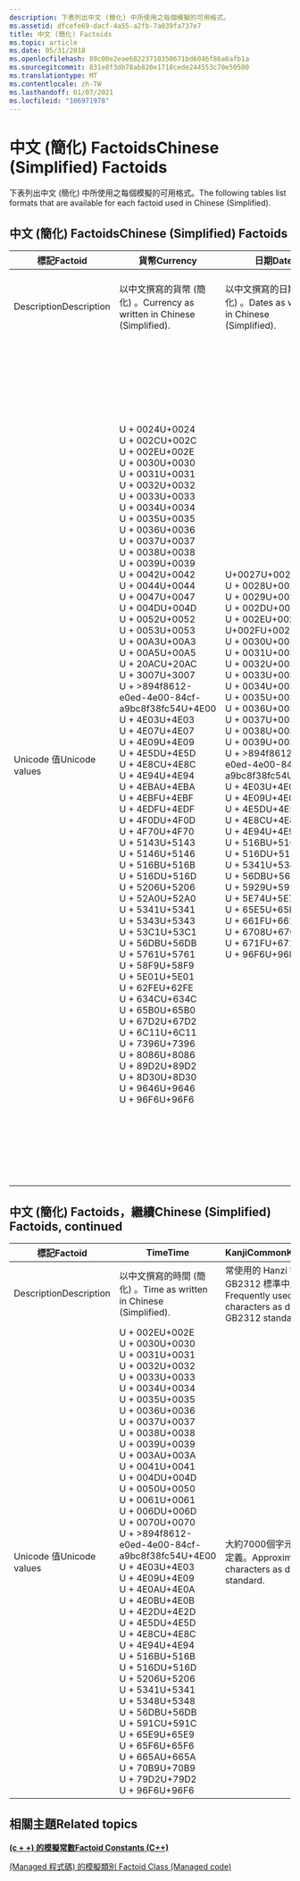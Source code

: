 ```yaml
---
description: 下表列出中文 (簡化) 中所使用之每個模擬的可用格式。
ms.assetid: dfcefe69-dacf-4a55-a2fb-7a039fa737e7
title: 中文 (簡化) Factoids
ms.topic: article
ms.date: 05/31/2018
ms.openlocfilehash: 89c00e2eae68223710350671bd6046f86a6afb1a
ms.sourcegitcommit: 831e8f3db78ab820e1710cede244553c70e50500
ms.translationtype: MT
ms.contentlocale: zh-TW
ms.lasthandoff: 01/07/2021
ms.locfileid: "106971978"
---
```

# <a name="chinese-simplified-factoids"></a><span data-ttu-id="9fae7-103">中文 (簡化) Factoids</span><span class="sxs-lookup"><span data-stu-id="9fae7-103">Chinese (Simplified) Factoids</span></span>

<span data-ttu-id="9fae7-104">下表列出中文 (簡化) 中所使用之每個模擬的可用格式。</span><span class="sxs-lookup"><span data-stu-id="9fae7-104">The following tables list formats that are available for each factoid used in Chinese (Simplified).</span></span>

## <a name="chinese-simplified-factoids"></a><span data-ttu-id="9fae7-105">中文 (簡化) Factoids</span><span class="sxs-lookup"><span data-stu-id="9fae7-105">Chinese (Simplified) Factoids</span></span>



| <span data-ttu-id="9fae7-106">標記</span><span class="sxs-lookup"><span data-stu-id="9fae7-106">Factoid</span></span>                   | <span data-ttu-id="9fae7-107">**貨幣**</span><span class="sxs-lookup"><span data-stu-id="9fae7-107">**Currency**</span></span>                                                                                                                                                                                                                                                                                                                                                                                                                                                                                                                                                                                                                                                                                                                                                                                                                                                                                                                                                                                                                                                                                          | <span data-ttu-id="9fae7-108">**日期**</span><span class="sxs-lookup"><span data-stu-id="9fae7-108">**Date**</span></span>                                                                                                                                                                                                                                                                                                                                                                                                                                                                                                                                                                                                          | <span data-ttu-id="9fae7-109">**Number**</span><span class="sxs-lookup"><span data-stu-id="9fae7-109">**Number**</span></span>                                                                                                                                                                                                                                                                                                                                                                                                                                                                                                                                                                                                                                                                                                  | <span data-ttu-id="9fae7-110">**Telephone**</span><span class="sxs-lookup"><span data-stu-id="9fae7-110">**Telephone**</span></span>                                                                                                                                                                                                                                                                                                                                                                                                                                                                                                                                                                                                                                   |
|---------------------------|-------------------------------------------------------------------------------------------------------------------------------------------------------------------------------------------------------------------------------------------------------------------------------------------------------------------------------------------------------------------------------------------------------------------------------------------------------------------------------------------------------------------------------------------------------------------------------------------------------------------------------------------------------------------------------------------------------------------------------------------------------------------------------------------------------------------------------------------------------------------------------------------------------------------------------------------------------------------------------------------------------------------------------------------------------------------------------------------------------|-------------------------------------------------------------------------------------------------------------------------------------------------------------------------------------------------------------------------------------------------------------------------------------------------------------------------------------------------------------------------------------------------------------------------------------------------------------------------------------------------------------------------------------------------------------------------------------------------------------------|-------------------------------------------------------------------------------------------------------------------------------------------------------------------------------------------------------------------------------------------------------------------------------------------------------------------------------------------------------------------------------------------------------------------------------------------------------------------------------------------------------------------------------------------------------------------------------------------------------------------------------------------------------------------------------------------------------------|-------------------------------------------------------------------------------------------------------------------------------------------------------------------------------------------------------------------------------------------------------------------------------------------------------------------------------------------------------------------------------------------------------------------------------------------------------------------------------------------------------------------------------------------------------------------------------------------------------------------------------------------------|
| <span data-ttu-id="9fae7-111">Description</span><span class="sxs-lookup"><span data-stu-id="9fae7-111">Description</span></span><br/>    | <span data-ttu-id="9fae7-112">以中文撰寫的貨幣 (簡化) 。</span><span class="sxs-lookup"><span data-stu-id="9fae7-112">Currency as written in Chinese (Simplified).</span></span><br/>                                                                                                                                                                                                                                                                                                                                                                                                                                                                                                                                                                                                                                                                                                                                                                                                                                                                                                                                                                                                                                               | <span data-ttu-id="9fae7-113">以中文撰寫的日期 (簡化) 。</span><span class="sxs-lookup"><span data-stu-id="9fae7-113">Dates as written in Chinese (Simplified).</span></span><br/>                                                                                                                                                                                                                                                                                                                                                                                                                                                                                                                                                              | <span data-ttu-id="9fae7-114">以中文撰寫的數位 (簡化) 。</span><span class="sxs-lookup"><span data-stu-id="9fae7-114">Numbers as written in Chinese (Simplified).</span></span><br/>                                                                                                                                                                                                                                                                                                                                                                                                                                                                                                                                                                                                                                                      | <span data-ttu-id="9fae7-115">以中文撰寫的電話號碼 (簡化) 。</span><span class="sxs-lookup"><span data-stu-id="9fae7-115">Phone numbers as written in Chinese (Simplified).</span></span><br/>                                                                                                                                                                                                                                                                                                                                                                                                                                                                                                                                                                                    |
| <span data-ttu-id="9fae7-116">Unicode 值</span><span class="sxs-lookup"><span data-stu-id="9fae7-116">Unicode values</span></span><br/> | <span data-ttu-id="9fae7-117">U + 0024</span><span class="sxs-lookup"><span data-stu-id="9fae7-117">U+0024</span></span><br/> <span data-ttu-id="9fae7-118">U + 002C</span><span class="sxs-lookup"><span data-stu-id="9fae7-118">U+002C</span></span><br/> <span data-ttu-id="9fae7-119">U + 002E</span><span class="sxs-lookup"><span data-stu-id="9fae7-119">U+002E</span></span><br/> <span data-ttu-id="9fae7-120">U + 0030</span><span class="sxs-lookup"><span data-stu-id="9fae7-120">U+0030</span></span><br/> <span data-ttu-id="9fae7-121">U + 0031</span><span class="sxs-lookup"><span data-stu-id="9fae7-121">U+0031</span></span><br/> <span data-ttu-id="9fae7-122">U + 0032</span><span class="sxs-lookup"><span data-stu-id="9fae7-122">U+0032</span></span><br/> <span data-ttu-id="9fae7-123">U + 0033</span><span class="sxs-lookup"><span data-stu-id="9fae7-123">U+0033</span></span><br/> <span data-ttu-id="9fae7-124">U + 0034</span><span class="sxs-lookup"><span data-stu-id="9fae7-124">U+0034</span></span><br/> <span data-ttu-id="9fae7-125">U + 0035</span><span class="sxs-lookup"><span data-stu-id="9fae7-125">U+0035</span></span><br/> <span data-ttu-id="9fae7-126">U + 0036</span><span class="sxs-lookup"><span data-stu-id="9fae7-126">U+0036</span></span><br/> <span data-ttu-id="9fae7-127">U + 0037</span><span class="sxs-lookup"><span data-stu-id="9fae7-127">U+0037</span></span><br/> <span data-ttu-id="9fae7-128">U + 0038</span><span class="sxs-lookup"><span data-stu-id="9fae7-128">U+0038</span></span><br/> <span data-ttu-id="9fae7-129">U + 0039</span><span class="sxs-lookup"><span data-stu-id="9fae7-129">U+0039</span></span><br/> <span data-ttu-id="9fae7-130">U + 0042</span><span class="sxs-lookup"><span data-stu-id="9fae7-130">U+0042</span></span><br/> <span data-ttu-id="9fae7-131">U + 0044</span><span class="sxs-lookup"><span data-stu-id="9fae7-131">U+0044</span></span><br/> <span data-ttu-id="9fae7-132">U + 0047</span><span class="sxs-lookup"><span data-stu-id="9fae7-132">U+0047</span></span><br/> <span data-ttu-id="9fae7-133">U + 004D</span><span class="sxs-lookup"><span data-stu-id="9fae7-133">U+004D</span></span><br/> <span data-ttu-id="9fae7-134">U + 0052</span><span class="sxs-lookup"><span data-stu-id="9fae7-134">U+0052</span></span><br/> <span data-ttu-id="9fae7-135">U + 0053</span><span class="sxs-lookup"><span data-stu-id="9fae7-135">U+0053</span></span><br/> <span data-ttu-id="9fae7-136">U + 00A3</span><span class="sxs-lookup"><span data-stu-id="9fae7-136">U+00A3</span></span><br/> <span data-ttu-id="9fae7-137">U + 00A5</span><span class="sxs-lookup"><span data-stu-id="9fae7-137">U+00A5</span></span><br/> <span data-ttu-id="9fae7-138">U + 20AC</span><span class="sxs-lookup"><span data-stu-id="9fae7-138">U+20AC</span></span><br/> <span data-ttu-id="9fae7-139">U + 3007</span><span class="sxs-lookup"><span data-stu-id="9fae7-139">U+3007</span></span><br/> <span data-ttu-id="9fae7-140">U + >894f8612-e0ed-4e00-84cf-a9bc8f38fc54</span><span class="sxs-lookup"><span data-stu-id="9fae7-140">U+4E00</span></span><br/> <span data-ttu-id="9fae7-141">U + 4E03</span><span class="sxs-lookup"><span data-stu-id="9fae7-141">U+4E03</span></span><br/> <span data-ttu-id="9fae7-142">U + 4E07</span><span class="sxs-lookup"><span data-stu-id="9fae7-142">U+4E07</span></span><br/> <span data-ttu-id="9fae7-143">U + 4E09</span><span class="sxs-lookup"><span data-stu-id="9fae7-143">U+4E09</span></span><br/> <span data-ttu-id="9fae7-144">U + 4E5D</span><span class="sxs-lookup"><span data-stu-id="9fae7-144">U+4E5D</span></span><br/> <span data-ttu-id="9fae7-145">U + 4E8C</span><span class="sxs-lookup"><span data-stu-id="9fae7-145">U+4E8C</span></span><br/> <span data-ttu-id="9fae7-146">U + 4E94</span><span class="sxs-lookup"><span data-stu-id="9fae7-146">U+4E94</span></span><br/> <span data-ttu-id="9fae7-147">U + 4EBA</span><span class="sxs-lookup"><span data-stu-id="9fae7-147">U+4EBA</span></span><br/> <span data-ttu-id="9fae7-148">U + 4EBF</span><span class="sxs-lookup"><span data-stu-id="9fae7-148">U+4EBF</span></span><br/> <span data-ttu-id="9fae7-149">U + 4EDF</span><span class="sxs-lookup"><span data-stu-id="9fae7-149">U+4EDF</span></span><br/> <span data-ttu-id="9fae7-150">U + 4F0D</span><span class="sxs-lookup"><span data-stu-id="9fae7-150">U+4F0D</span></span><br/> <span data-ttu-id="9fae7-151">U + 4F70</span><span class="sxs-lookup"><span data-stu-id="9fae7-151">U+4F70</span></span><br/> <span data-ttu-id="9fae7-152">U + 5143</span><span class="sxs-lookup"><span data-stu-id="9fae7-152">U+5143</span></span><br/> <span data-ttu-id="9fae7-153">U + 5146</span><span class="sxs-lookup"><span data-stu-id="9fae7-153">U+5146</span></span><br/> <span data-ttu-id="9fae7-154">U + 516B</span><span class="sxs-lookup"><span data-stu-id="9fae7-154">U+516B</span></span><br/> <span data-ttu-id="9fae7-155">U + 516D</span><span class="sxs-lookup"><span data-stu-id="9fae7-155">U+516D</span></span><br/> <span data-ttu-id="9fae7-156">U + 5206</span><span class="sxs-lookup"><span data-stu-id="9fae7-156">U+5206</span></span><br/> <span data-ttu-id="9fae7-157">U + 52A0</span><span class="sxs-lookup"><span data-stu-id="9fae7-157">U+52A0</span></span><br/> <span data-ttu-id="9fae7-158">U + 5341</span><span class="sxs-lookup"><span data-stu-id="9fae7-158">U+5341</span></span><br/> <span data-ttu-id="9fae7-159">U + 5343</span><span class="sxs-lookup"><span data-stu-id="9fae7-159">U+5343</span></span><br/> <span data-ttu-id="9fae7-160">U + 53C1</span><span class="sxs-lookup"><span data-stu-id="9fae7-160">U+53C1</span></span><br/> <span data-ttu-id="9fae7-161">U + 56DB</span><span class="sxs-lookup"><span data-stu-id="9fae7-161">U+56DB</span></span><br/> <span data-ttu-id="9fae7-162">U + 5761</span><span class="sxs-lookup"><span data-stu-id="9fae7-162">U+5761</span></span><br/> <span data-ttu-id="9fae7-163">U + 58F9</span><span class="sxs-lookup"><span data-stu-id="9fae7-163">U+58F9</span></span><br/> <span data-ttu-id="9fae7-164">U + 5E01</span><span class="sxs-lookup"><span data-stu-id="9fae7-164">U+5E01</span></span><br/> <span data-ttu-id="9fae7-165">U + 62FE</span><span class="sxs-lookup"><span data-stu-id="9fae7-165">U+62FE</span></span><br/> <span data-ttu-id="9fae7-166">U + 634C</span><span class="sxs-lookup"><span data-stu-id="9fae7-166">U+634C</span></span><br/> <span data-ttu-id="9fae7-167">U + 65B0</span><span class="sxs-lookup"><span data-stu-id="9fae7-167">U+65B0</span></span><br/> <span data-ttu-id="9fae7-168">U + 67D2</span><span class="sxs-lookup"><span data-stu-id="9fae7-168">U+67D2</span></span><br/> <span data-ttu-id="9fae7-169">U + 6C11</span><span class="sxs-lookup"><span data-stu-id="9fae7-169">U+6C11</span></span><br/> <span data-ttu-id="9fae7-170">U + 7396</span><span class="sxs-lookup"><span data-stu-id="9fae7-170">U+7396</span></span><br/> <span data-ttu-id="9fae7-171">U + 8086</span><span class="sxs-lookup"><span data-stu-id="9fae7-171">U+8086</span></span><br/> <span data-ttu-id="9fae7-172">U + 89D2</span><span class="sxs-lookup"><span data-stu-id="9fae7-172">U+89D2</span></span><br/> <span data-ttu-id="9fae7-173">U + 8D30</span><span class="sxs-lookup"><span data-stu-id="9fae7-173">U+8D30</span></span><br/> <span data-ttu-id="9fae7-174">U + 9646</span><span class="sxs-lookup"><span data-stu-id="9fae7-174">U+9646</span></span><br/> <span data-ttu-id="9fae7-175">U + 96F6</span><span class="sxs-lookup"><span data-stu-id="9fae7-175">U+96F6</span></span><br/> | <span data-ttu-id="9fae7-176">U+0027</span><span class="sxs-lookup"><span data-stu-id="9fae7-176">U+0027</span></span><br/> <span data-ttu-id="9fae7-177">U + 0028</span><span class="sxs-lookup"><span data-stu-id="9fae7-177">U+0028</span></span><br/> <span data-ttu-id="9fae7-178">U + 0029</span><span class="sxs-lookup"><span data-stu-id="9fae7-178">U+0029</span></span><br/> <span data-ttu-id="9fae7-179">U + 002D</span><span class="sxs-lookup"><span data-stu-id="9fae7-179">U+002D</span></span><br/> <span data-ttu-id="9fae7-180">U + 002E</span><span class="sxs-lookup"><span data-stu-id="9fae7-180">U+002E</span></span><br/> <span data-ttu-id="9fae7-181">U+002F</span><span class="sxs-lookup"><span data-stu-id="9fae7-181">U+002F</span></span><br/> <span data-ttu-id="9fae7-182">U + 0030</span><span class="sxs-lookup"><span data-stu-id="9fae7-182">U+0030</span></span><br/> <span data-ttu-id="9fae7-183">U + 0031</span><span class="sxs-lookup"><span data-stu-id="9fae7-183">U+0031</span></span><br/> <span data-ttu-id="9fae7-184">U + 0032</span><span class="sxs-lookup"><span data-stu-id="9fae7-184">U+0032</span></span><br/> <span data-ttu-id="9fae7-185">U + 0033</span><span class="sxs-lookup"><span data-stu-id="9fae7-185">U+0033</span></span><br/> <span data-ttu-id="9fae7-186">U + 0034</span><span class="sxs-lookup"><span data-stu-id="9fae7-186">U+0034</span></span><br/> <span data-ttu-id="9fae7-187">U + 0035</span><span class="sxs-lookup"><span data-stu-id="9fae7-187">U+0035</span></span><br/> <span data-ttu-id="9fae7-188">U + 0036</span><span class="sxs-lookup"><span data-stu-id="9fae7-188">U+0036</span></span><br/> <span data-ttu-id="9fae7-189">U + 0037</span><span class="sxs-lookup"><span data-stu-id="9fae7-189">U+0037</span></span><br/> <span data-ttu-id="9fae7-190">U + 0038</span><span class="sxs-lookup"><span data-stu-id="9fae7-190">U+0038</span></span><br/> <span data-ttu-id="9fae7-191">U + 0039</span><span class="sxs-lookup"><span data-stu-id="9fae7-191">U+0039</span></span><br/> <span data-ttu-id="9fae7-192">U + >894f8612-e0ed-4e00-84cf-a9bc8f38fc54</span><span class="sxs-lookup"><span data-stu-id="9fae7-192">U+4E00</span></span><br/> <span data-ttu-id="9fae7-193">U + 4E03</span><span class="sxs-lookup"><span data-stu-id="9fae7-193">U+4E03</span></span><br/> <span data-ttu-id="9fae7-194">U + 4E09</span><span class="sxs-lookup"><span data-stu-id="9fae7-194">U+4E09</span></span><br/> <span data-ttu-id="9fae7-195">U + 4E5D</span><span class="sxs-lookup"><span data-stu-id="9fae7-195">U+4E5D</span></span><br/> <span data-ttu-id="9fae7-196">U + 4E8C</span><span class="sxs-lookup"><span data-stu-id="9fae7-196">U+4E8C</span></span><br/> <span data-ttu-id="9fae7-197">U + 4E94</span><span class="sxs-lookup"><span data-stu-id="9fae7-197">U+4E94</span></span><br/> <span data-ttu-id="9fae7-198">U + 516B</span><span class="sxs-lookup"><span data-stu-id="9fae7-198">U+516B</span></span><br/> <span data-ttu-id="9fae7-199">U + 516D</span><span class="sxs-lookup"><span data-stu-id="9fae7-199">U+516D</span></span><br/> <span data-ttu-id="9fae7-200">U + 5341</span><span class="sxs-lookup"><span data-stu-id="9fae7-200">U+5341</span></span><br/> <span data-ttu-id="9fae7-201">U + 56DB</span><span class="sxs-lookup"><span data-stu-id="9fae7-201">U+56DB</span></span><br/> <span data-ttu-id="9fae7-202">U + 5929</span><span class="sxs-lookup"><span data-stu-id="9fae7-202">U+5929</span></span><br/> <span data-ttu-id="9fae7-203">U + 5E74</span><span class="sxs-lookup"><span data-stu-id="9fae7-203">U+5E74</span></span><br/> <span data-ttu-id="9fae7-204">U + 65E5</span><span class="sxs-lookup"><span data-stu-id="9fae7-204">U+65E5</span></span><br/> <span data-ttu-id="9fae7-205">U + 661F</span><span class="sxs-lookup"><span data-stu-id="9fae7-205">U+661F</span></span><br/> <span data-ttu-id="9fae7-206">U + 6708</span><span class="sxs-lookup"><span data-stu-id="9fae7-206">U+6708</span></span><br/> <span data-ttu-id="9fae7-207">U + 671F</span><span class="sxs-lookup"><span data-stu-id="9fae7-207">U+671F</span></span><br/> <span data-ttu-id="9fae7-208">U + 96F6</span><span class="sxs-lookup"><span data-stu-id="9fae7-208">U+96F6</span></span><br/> | <span data-ttu-id="9fae7-209">U + 0024</span><span class="sxs-lookup"><span data-stu-id="9fae7-209">U+0024</span></span><br/> <span data-ttu-id="9fae7-210">U + 0025</span><span class="sxs-lookup"><span data-stu-id="9fae7-210">U+0025</span></span><br/> <span data-ttu-id="9fae7-211">U + 0028</span><span class="sxs-lookup"><span data-stu-id="9fae7-211">U+0028</span></span><br/> <span data-ttu-id="9fae7-212">U + 0029</span><span class="sxs-lookup"><span data-stu-id="9fae7-212">U+0029</span></span><br/> <span data-ttu-id="9fae7-213">U + 002A</span><span class="sxs-lookup"><span data-stu-id="9fae7-213">U+002A</span></span><br/> <span data-ttu-id="9fae7-214">U + 002B</span><span class="sxs-lookup"><span data-stu-id="9fae7-214">U+002B</span></span><br/> <span data-ttu-id="9fae7-215">U + 002C</span><span class="sxs-lookup"><span data-stu-id="9fae7-215">U+002C</span></span><br/> <span data-ttu-id="9fae7-216">U + 002D</span><span class="sxs-lookup"><span data-stu-id="9fae7-216">U+002D</span></span><br/> <span data-ttu-id="9fae7-217">U + 002E</span><span class="sxs-lookup"><span data-stu-id="9fae7-217">U+002E</span></span><br/> <span data-ttu-id="9fae7-218">U+002F</span><span class="sxs-lookup"><span data-stu-id="9fae7-218">U+002F</span></span><br/> <span data-ttu-id="9fae7-219">U + 0030</span><span class="sxs-lookup"><span data-stu-id="9fae7-219">U+0030</span></span><br/> <span data-ttu-id="9fae7-220">U + 0031</span><span class="sxs-lookup"><span data-stu-id="9fae7-220">U+0031</span></span><br/> <span data-ttu-id="9fae7-221">U + 0032</span><span class="sxs-lookup"><span data-stu-id="9fae7-221">U+0032</span></span><br/> <span data-ttu-id="9fae7-222">U + 0033</span><span class="sxs-lookup"><span data-stu-id="9fae7-222">U+0033</span></span><br/> <span data-ttu-id="9fae7-223">U + 0034</span><span class="sxs-lookup"><span data-stu-id="9fae7-223">U+0034</span></span><br/> <span data-ttu-id="9fae7-224">U + 0035</span><span class="sxs-lookup"><span data-stu-id="9fae7-224">U+0035</span></span><br/> <span data-ttu-id="9fae7-225">U + 0036</span><span class="sxs-lookup"><span data-stu-id="9fae7-225">U+0036</span></span><br/> <span data-ttu-id="9fae7-226">U + 0037</span><span class="sxs-lookup"><span data-stu-id="9fae7-226">U+0037</span></span><br/> <span data-ttu-id="9fae7-227">U + 0038</span><span class="sxs-lookup"><span data-stu-id="9fae7-227">U+0038</span></span><br/> <span data-ttu-id="9fae7-228">U + 0039</span><span class="sxs-lookup"><span data-stu-id="9fae7-228">U+0039</span></span><br/> <span data-ttu-id="9fae7-229">U + 003A</span><span class="sxs-lookup"><span data-stu-id="9fae7-229">U+003A</span></span><br/> <span data-ttu-id="9fae7-230">U + 003C</span><span class="sxs-lookup"><span data-stu-id="9fae7-230">U+003C</span></span><br/> <span data-ttu-id="9fae7-231">U + 003D</span><span class="sxs-lookup"><span data-stu-id="9fae7-231">U+003D</span></span><br/> <span data-ttu-id="9fae7-232">U + 003E</span><span class="sxs-lookup"><span data-stu-id="9fae7-232">U+003E</span></span><br/> <span data-ttu-id="9fae7-233">U + 005E</span><span class="sxs-lookup"><span data-stu-id="9fae7-233">U+005E</span></span><br/> <span data-ttu-id="9fae7-234">U + 007B</span><span class="sxs-lookup"><span data-stu-id="9fae7-234">U+007B</span></span><br/> <span data-ttu-id="9fae7-235">U + 007D</span><span class="sxs-lookup"><span data-stu-id="9fae7-235">U+007D</span></span><br/> <span data-ttu-id="9fae7-236">U + 00A3</span><span class="sxs-lookup"><span data-stu-id="9fae7-236">U+00A3</span></span><br/> <span data-ttu-id="9fae7-237">U + 00A5</span><span class="sxs-lookup"><span data-stu-id="9fae7-237">U+00A5</span></span><br/> <span data-ttu-id="9fae7-238">U + 00B1</span><span class="sxs-lookup"><span data-stu-id="9fae7-238">U+00B1</span></span><br/> <span data-ttu-id="9fae7-239">U + 00D7</span><span class="sxs-lookup"><span data-stu-id="9fae7-239">U+00D7</span></span><br/> <span data-ttu-id="9fae7-240">U + 00F7</span><span class="sxs-lookup"><span data-stu-id="9fae7-240">U+00F7</span></span><br/> <span data-ttu-id="9fae7-241">U + 2030</span><span class="sxs-lookup"><span data-stu-id="9fae7-241">U+2030</span></span><br/> <span data-ttu-id="9fae7-242">U + 20AC</span><span class="sxs-lookup"><span data-stu-id="9fae7-242">U+20AC</span></span><br/> <span data-ttu-id="9fae7-243">U + 2260</span><span class="sxs-lookup"><span data-stu-id="9fae7-243">U+2260</span></span><br/> <span data-ttu-id="9fae7-244">U + 2264</span><span class="sxs-lookup"><span data-stu-id="9fae7-244">U+2264</span></span><br/> <span data-ttu-id="9fae7-245">U + 2265</span><span class="sxs-lookup"><span data-stu-id="9fae7-245">U+2265</span></span><br/> <span data-ttu-id="9fae7-246">U + 25B3</span><span class="sxs-lookup"><span data-stu-id="9fae7-246">U+25B3</span></span><br/> | <span data-ttu-id="9fae7-247">U + 0028</span><span class="sxs-lookup"><span data-stu-id="9fae7-247">U+0028</span></span><br/> <span data-ttu-id="9fae7-248">U + 0029</span><span class="sxs-lookup"><span data-stu-id="9fae7-248">U+0029</span></span><br/> <span data-ttu-id="9fae7-249">U + 002B</span><span class="sxs-lookup"><span data-stu-id="9fae7-249">U+002B</span></span><br/> <span data-ttu-id="9fae7-250">U + 002D</span><span class="sxs-lookup"><span data-stu-id="9fae7-250">U+002D</span></span><br/> <span data-ttu-id="9fae7-251">U + 002E</span><span class="sxs-lookup"><span data-stu-id="9fae7-251">U+002E</span></span><br/> <span data-ttu-id="9fae7-252">U+002F</span><span class="sxs-lookup"><span data-stu-id="9fae7-252">U+002F</span></span><br/> <span data-ttu-id="9fae7-253">U + 0030</span><span class="sxs-lookup"><span data-stu-id="9fae7-253">U+0030</span></span><br/> <span data-ttu-id="9fae7-254">U + 0031</span><span class="sxs-lookup"><span data-stu-id="9fae7-254">U+0031</span></span><br/> <span data-ttu-id="9fae7-255">U + 0032</span><span class="sxs-lookup"><span data-stu-id="9fae7-255">U+0032</span></span><br/> <span data-ttu-id="9fae7-256">U + 0033</span><span class="sxs-lookup"><span data-stu-id="9fae7-256">U+0033</span></span><br/> <span data-ttu-id="9fae7-257">U + 0034</span><span class="sxs-lookup"><span data-stu-id="9fae7-257">U+0034</span></span><br/> <span data-ttu-id="9fae7-258">U + 0035</span><span class="sxs-lookup"><span data-stu-id="9fae7-258">U+0035</span></span><br/> <span data-ttu-id="9fae7-259">U + 0036</span><span class="sxs-lookup"><span data-stu-id="9fae7-259">U+0036</span></span><br/> <span data-ttu-id="9fae7-260">U + 0037</span><span class="sxs-lookup"><span data-stu-id="9fae7-260">U+0037</span></span><br/> <span data-ttu-id="9fae7-261">U + 0038</span><span class="sxs-lookup"><span data-stu-id="9fae7-261">U+0038</span></span><br/> <span data-ttu-id="9fae7-262">U + 0039</span><span class="sxs-lookup"><span data-stu-id="9fae7-262">U+0039</span></span><br/> <span data-ttu-id="9fae7-263">U + 0045</span><span class="sxs-lookup"><span data-stu-id="9fae7-263">U+0045</span></span><br/> <span data-ttu-id="9fae7-264">U + 0054</span><span class="sxs-lookup"><span data-stu-id="9fae7-264">U+0054</span></span><br/> <span data-ttu-id="9fae7-265">U + 0058</span><span class="sxs-lookup"><span data-stu-id="9fae7-265">U+0058</span></span><br/> <span data-ttu-id="9fae7-266">U + 3007</span><span class="sxs-lookup"><span data-stu-id="9fae7-266">U+3007</span></span><br/> <span data-ttu-id="9fae7-267">U + >894f8612-e0ed-4e00-84cf-a9bc8f38fc54</span><span class="sxs-lookup"><span data-stu-id="9fae7-267">U+4E00</span></span><br/> <span data-ttu-id="9fae7-268">U + 4E03</span><span class="sxs-lookup"><span data-stu-id="9fae7-268">U+4E03</span></span><br/> <span data-ttu-id="9fae7-269">U + 4E09</span><span class="sxs-lookup"><span data-stu-id="9fae7-269">U+4E09</span></span><br/> <span data-ttu-id="9fae7-270">U + 4E5D</span><span class="sxs-lookup"><span data-stu-id="9fae7-270">U+4E5D</span></span><br/> <span data-ttu-id="9fae7-271">U + 4E8C</span><span class="sxs-lookup"><span data-stu-id="9fae7-271">U+4E8C</span></span><br/> <span data-ttu-id="9fae7-272">U + 4E94</span><span class="sxs-lookup"><span data-stu-id="9fae7-272">U+4E94</span></span><br/> <span data-ttu-id="9fae7-273">U + 516B</span><span class="sxs-lookup"><span data-stu-id="9fae7-273">U+516B</span></span><br/> <span data-ttu-id="9fae7-274">U + 516D</span><span class="sxs-lookup"><span data-stu-id="9fae7-274">U+516D</span></span><br/> <span data-ttu-id="9fae7-275">U + 5206</span><span class="sxs-lookup"><span data-stu-id="9fae7-275">U+5206</span></span><br/> <span data-ttu-id="9fae7-276">U + 56DB</span><span class="sxs-lookup"><span data-stu-id="9fae7-276">U+56DB</span></span><br/> <span data-ttu-id="9fae7-277">U + 673A</span><span class="sxs-lookup"><span data-stu-id="9fae7-277">U+673A</span></span><br/> <span data-ttu-id="9fae7-278">U + 8F6C</span><span class="sxs-lookup"><span data-stu-id="9fae7-278">U+8F6C</span></span><br/> <span data-ttu-id="9fae7-279">U + 96F6</span><span class="sxs-lookup"><span data-stu-id="9fae7-279">U+96F6</span></span><br/> <span data-ttu-id="9fae7-280">EXT</span><span class="sxs-lookup"><span data-stu-id="9fae7-280">EXT</span></span><br/> <span data-ttu-id="9fae7-281">內線</span><span class="sxs-lookup"><span data-stu-id="9fae7-281">ext</span></span><br/> |



 

## <a name="chinese-simplified-factoids-continued"></a><span data-ttu-id="9fae7-282">中文 (簡化) Factoids，繼續</span><span class="sxs-lookup"><span data-stu-id="9fae7-282">Chinese (Simplified) Factoids, continued</span></span>



| <span data-ttu-id="9fae7-283">標記</span><span class="sxs-lookup"><span data-stu-id="9fae7-283">Factoid</span></span>                   | <span data-ttu-id="9fae7-284">**Time**</span><span class="sxs-lookup"><span data-stu-id="9fae7-284">**Time**</span></span>                                                                                                                                                                                                                                                                                                                                                                                                                                                                                                                                                                                                                                                                                                                                        | <span data-ttu-id="9fae7-285">**KanjiCommon**</span><span class="sxs-lookup"><span data-stu-id="9fae7-285">**KanjiCommon**</span></span>                                                                | <span data-ttu-id="9fae7-286">**ChineseSimpleCommon**</span><span class="sxs-lookup"><span data-stu-id="9fae7-286">**ChineseSimpleCommon**</span></span>                                                                                                      |
|---------------------------|-------------------------------------------------------------------------------------------------------------------------------------------------------------------------------------------------------------------------------------------------------------------------------------------------------------------------------------------------------------------------------------------------------------------------------------------------------------------------------------------------------------------------------------------------------------------------------------------------------------------------------------------------------------------------------------------------------------------------------------------------|--------------------------------------------------------------------------------|------------------------------------------------------------------------------------------------------------------------------|
| <span data-ttu-id="9fae7-287">Description</span><span class="sxs-lookup"><span data-stu-id="9fae7-287">Description</span></span><br/>    | <span data-ttu-id="9fae7-288">以中文撰寫的時間 (簡化) 。</span><span class="sxs-lookup"><span data-stu-id="9fae7-288">Time as written in Chinese (Simplified).</span></span><br/>                                                                                                                                                                                                                                                                                                                                                                                                                                                                                                                                                                                                                                                                                             | <span data-ttu-id="9fae7-289">常使用的 Hanzi 字元，如 GB2312 標準中所定義。</span><span class="sxs-lookup"><span data-stu-id="9fae7-289">Frequently used Hanzi characters as defined in the GB2312 standard.</span></span><br/> | <span data-ttu-id="9fae7-290">所有中文漢字一般字元以及通用的英數位元、標準標點符號及符號。</span><span class="sxs-lookup"><span data-stu-id="9fae7-290">All Chinese Kanji Common characters as well as common alphanumeric characters, standard punctuation, and symbols.</span></span><br/> |
| <span data-ttu-id="9fae7-291">Unicode 值</span><span class="sxs-lookup"><span data-stu-id="9fae7-291">Unicode values</span></span><br/> | <span data-ttu-id="9fae7-292">U + 002E</span><span class="sxs-lookup"><span data-stu-id="9fae7-292">U+002E</span></span><br/> <span data-ttu-id="9fae7-293">U + 0030</span><span class="sxs-lookup"><span data-stu-id="9fae7-293">U+0030</span></span><br/> <span data-ttu-id="9fae7-294">U + 0031</span><span class="sxs-lookup"><span data-stu-id="9fae7-294">U+0031</span></span><br/> <span data-ttu-id="9fae7-295">U + 0032</span><span class="sxs-lookup"><span data-stu-id="9fae7-295">U+0032</span></span><br/> <span data-ttu-id="9fae7-296">U + 0033</span><span class="sxs-lookup"><span data-stu-id="9fae7-296">U+0033</span></span><br/> <span data-ttu-id="9fae7-297">U + 0034</span><span class="sxs-lookup"><span data-stu-id="9fae7-297">U+0034</span></span><br/> <span data-ttu-id="9fae7-298">U + 0035</span><span class="sxs-lookup"><span data-stu-id="9fae7-298">U+0035</span></span><br/> <span data-ttu-id="9fae7-299">U + 0036</span><span class="sxs-lookup"><span data-stu-id="9fae7-299">U+0036</span></span><br/> <span data-ttu-id="9fae7-300">U + 0037</span><span class="sxs-lookup"><span data-stu-id="9fae7-300">U+0037</span></span><br/> <span data-ttu-id="9fae7-301">U + 0038</span><span class="sxs-lookup"><span data-stu-id="9fae7-301">U+0038</span></span><br/> <span data-ttu-id="9fae7-302">U + 0039</span><span class="sxs-lookup"><span data-stu-id="9fae7-302">U+0039</span></span><br/> <span data-ttu-id="9fae7-303">U + 003A</span><span class="sxs-lookup"><span data-stu-id="9fae7-303">U+003A</span></span><br/> <span data-ttu-id="9fae7-304">U + 0041</span><span class="sxs-lookup"><span data-stu-id="9fae7-304">U+0041</span></span><br/> <span data-ttu-id="9fae7-305">U + 004D</span><span class="sxs-lookup"><span data-stu-id="9fae7-305">U+004D</span></span><br/> <span data-ttu-id="9fae7-306">U + 0050</span><span class="sxs-lookup"><span data-stu-id="9fae7-306">U+0050</span></span><br/> <span data-ttu-id="9fae7-307">U + 0061</span><span class="sxs-lookup"><span data-stu-id="9fae7-307">U+0061</span></span><br/> <span data-ttu-id="9fae7-308">U + 006D</span><span class="sxs-lookup"><span data-stu-id="9fae7-308">U+006D</span></span><br/> <span data-ttu-id="9fae7-309">U + 0070</span><span class="sxs-lookup"><span data-stu-id="9fae7-309">U+0070</span></span><br/> <span data-ttu-id="9fae7-310">U + >894f8612-e0ed-4e00-84cf-a9bc8f38fc54</span><span class="sxs-lookup"><span data-stu-id="9fae7-310">U+4E00</span></span><br/> <span data-ttu-id="9fae7-311">U + 4E03</span><span class="sxs-lookup"><span data-stu-id="9fae7-311">U+4E03</span></span><br/> <span data-ttu-id="9fae7-312">U + 4E09</span><span class="sxs-lookup"><span data-stu-id="9fae7-312">U+4E09</span></span><br/> <span data-ttu-id="9fae7-313">U + 4E0A</span><span class="sxs-lookup"><span data-stu-id="9fae7-313">U+4E0A</span></span><br/> <span data-ttu-id="9fae7-314">U + 4E0B</span><span class="sxs-lookup"><span data-stu-id="9fae7-314">U+4E0B</span></span><br/> <span data-ttu-id="9fae7-315">U + 4E2D</span><span class="sxs-lookup"><span data-stu-id="9fae7-315">U+4E2D</span></span><br/> <span data-ttu-id="9fae7-316">U + 4E5D</span><span class="sxs-lookup"><span data-stu-id="9fae7-316">U+4E5D</span></span><br/> <span data-ttu-id="9fae7-317">U + 4E8C</span><span class="sxs-lookup"><span data-stu-id="9fae7-317">U+4E8C</span></span><br/> <span data-ttu-id="9fae7-318">U + 4E94</span><span class="sxs-lookup"><span data-stu-id="9fae7-318">U+4E94</span></span><br/> <span data-ttu-id="9fae7-319">U + 516B</span><span class="sxs-lookup"><span data-stu-id="9fae7-319">U+516B</span></span><br/> <span data-ttu-id="9fae7-320">U + 516D</span><span class="sxs-lookup"><span data-stu-id="9fae7-320">U+516D</span></span><br/> <span data-ttu-id="9fae7-321">U + 5206</span><span class="sxs-lookup"><span data-stu-id="9fae7-321">U+5206</span></span><br/> <span data-ttu-id="9fae7-322">U + 5341</span><span class="sxs-lookup"><span data-stu-id="9fae7-322">U+5341</span></span><br/> <span data-ttu-id="9fae7-323">U + 5348</span><span class="sxs-lookup"><span data-stu-id="9fae7-323">U+5348</span></span><br/> <span data-ttu-id="9fae7-324">U + 56DB</span><span class="sxs-lookup"><span data-stu-id="9fae7-324">U+56DB</span></span><br/> <span data-ttu-id="9fae7-325">U + 591C</span><span class="sxs-lookup"><span data-stu-id="9fae7-325">U+591C</span></span><br/> <span data-ttu-id="9fae7-326">U + 65E9</span><span class="sxs-lookup"><span data-stu-id="9fae7-326">U+65E9</span></span><br/> <span data-ttu-id="9fae7-327">U + 65F6</span><span class="sxs-lookup"><span data-stu-id="9fae7-327">U+65F6</span></span><br/> <span data-ttu-id="9fae7-328">U + 665A</span><span class="sxs-lookup"><span data-stu-id="9fae7-328">U+665A</span></span><br/> <span data-ttu-id="9fae7-329">U + 70B9</span><span class="sxs-lookup"><span data-stu-id="9fae7-329">U+70B9</span></span><br/> <span data-ttu-id="9fae7-330">U + 79D2</span><span class="sxs-lookup"><span data-stu-id="9fae7-330">U+79D2</span></span><br/> <span data-ttu-id="9fae7-331">U + 96F6</span><span class="sxs-lookup"><span data-stu-id="9fae7-331">U+96F6</span></span><br/> | <span data-ttu-id="9fae7-332">大約7000個字元，如標準中所定義。</span><span class="sxs-lookup"><span data-stu-id="9fae7-332">Approximately 7,000 characters as defined in the standard.</span></span><br/>          | <span data-ttu-id="9fae7-333">如描述中所定義。</span><span class="sxs-lookup"><span data-stu-id="9fae7-333">As defined in description.</span></span><br/>                                                                                        |



 

## <a name="related-topics"></a><span data-ttu-id="9fae7-334">相關主題</span><span class="sxs-lookup"><span data-stu-id="9fae7-334">Related topics</span></span>

<dl> <dt>

[<span data-ttu-id="9fae7-335">**(c + +) 的模擬常數**</span><span class="sxs-lookup"><span data-stu-id="9fae7-335">**Factoid Constants (C++)**</span></span>](factoid-constants.md)
</dt> <dt>

<span data-ttu-id="9fae7-336">[ (Managed 程式碼) 的模擬類別 ](/previous-versions/ms583657(v=vs.100))</span><span class="sxs-lookup"><span data-stu-id="9fae7-336">[Factoid Class (Managed code)](/previous-versions/ms583657(v=vs.100))</span></span>
</dt> </dl>

 

